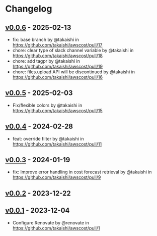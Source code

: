 # Changelog

## [v0.0.6](https://github.com/takaishi/awscost/compare/v0.0.5...v0.0.6) - 2025-02-13
- fix: base branch by @takaishi in https://github.com/takaishi/awscost/pull/17
- chore: clear type of slack channel variable by @takaishi in https://github.com/takaishi/awscost/pull/18
- chore: add tagpr by @takaishi in https://github.com/takaishi/awscost/pull/19
- chore: files.upload API will be discontinued by @takaishi in https://github.com/takaishi/awscost/pull/16

## [v0.0.5](https://github.com/takaishi/awscost/compare/v0.0.4...v0.0.5) - 2025-02-03
- Fix/flexible colors by @takaishi in https://github.com/takaishi/awscost/pull/15

## [v0.0.4](https://github.com/takaishi/awscost/compare/v0.0.3...v0.0.4) - 2024-02-28
- feat: override filter by @takaishi in https://github.com/takaishi/awscost/pull/11

## [v0.0.3](https://github.com/takaishi/awscost/compare/v0.0.2...v0.0.3) - 2024-01-19
- fix: Improve error handling in cost forecast retrieval by @takaishi in https://github.com/takaishi/awscost/pull/9

## [v0.0.2](https://github.com/takaishi/awscost/compare/v0.0.1...v0.0.2) - 2023-12-22

## [v0.0.1](https://github.com/takaishi/awscost/commits/v0.0.1) - 2023-12-04
- Configure Renovate by @renovate in https://github.com/takaishi/awscost/pull/1
